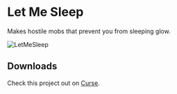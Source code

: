 # Let Me Sleep
Makes hostile mobs that prevent you from sleeping glow.

![LetMeSleep](https://i.imgur.com/spG9Bel.png)

## Downloads
Check this project out on [Curse](https://minecraft.curseforge.com/projects/let-me-sleep).
